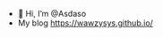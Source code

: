 - 👋 Hi, I’m @Asdaso
-  My blog https://wawzysys.github.io/
<!--
**wawzysys/wawzysys** is a ✨ _special_ ✨ repository because its `README.md` (this file) appears on your GitHub profile.

Here are some ideas to get you started:

- 🔭 I’m currently working on ...
- 🌱 I’m currently learning ...
- 👯 I’m looking to collaborate on ...
- 🤔 I’m looking for help with ...
- 💬 Ask me about ...
- 📫 How to reach me: ...
- 😄 Pronouns: ...
- ⚡ Fun fact: ...
![asdaso's GitHub stats](https://github-readme-stats.vercel.app/api?username=wawzysys&show_icons=true&theme=radical)
![](./profile-3d-contrib/profile-season-animate.svg)

-->
